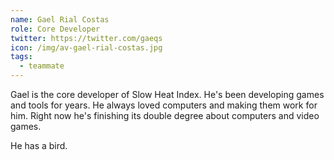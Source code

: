 ```yaml
---
name: Gael Rial Costas
role: Core Developer
twitter: https://twitter.com/gaeqs
icon: /img/av-gael-rial-costas.jpg
tags:
  - teammate
---
```


Gael is the core developer of Slow Heat Index. He's been developing games and tools for years.
He always loved computers and making them work for him. Right now he's finishing its double
degree about computers and video games.

He has a bird.